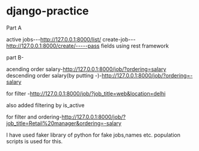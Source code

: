 # django-practice


Part A

active jobs---http://127.0.0.1:8000/list/
create-job---http://127.0.0.1:8000/create/-----pass fields using rest framework



part B-

acending order salary-http://127.0.0.1:8000/job/?ordering=salary
descending order salary(by putting -)-http://127.0.0.1:8000/job/?ordering=-salary      


for filter -http://127.0.0.1:8000/job/?job_title=web&location=delhi       

also added filtering by is_active


for filter and ordering-http://127.0.0.1:8000/job/?job_title=Retail%20manager&ordering=-salary


I have used faker library of python for fake jobs,names etc.
population scripts is used for this.
